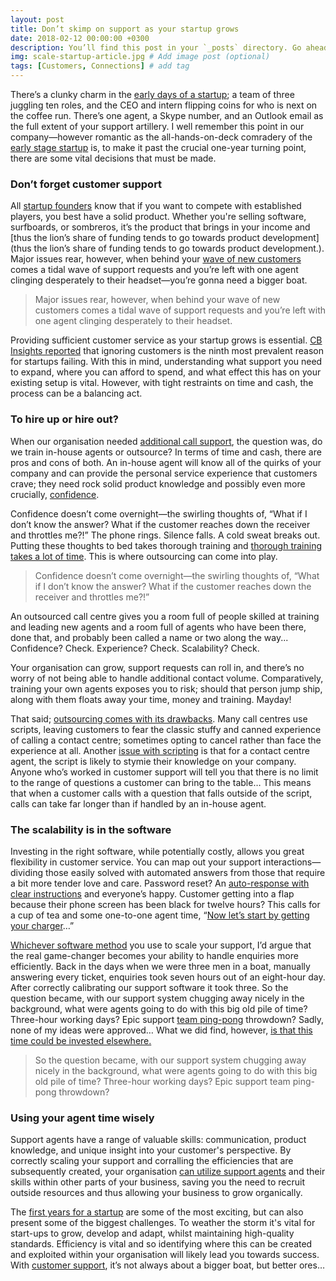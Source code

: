 ```yaml
---
layout: post
title: Don’t skimp on support as your startup grows
date: 2018-02-12 00:00:00 +0300
description: You’ll find this post in your `_posts` directory. Go ahead and edit it and re-build the site to see your changes. # Add post description (optional)
img: scale-startup-article.jpg # Add image post (optional)
tags: [Customers, Connections] # add tag
---
```


There’s a clunky charm in the [early days of a startup](https://www.zendesk.com/blog/customer-service-startup/); a team of three juggling ten roles, and the CEO and intern flipping coins for who is next on the coffee run. There’s one agent, a Skype number, and an Outlook email as the full extent of your support artillery. I well remember this point in our company—however romantic as the all-hands-on-deck comradery of the [early stage startup](https://relate.zendesk.com/education/start-starting/) is, to make it past the crucial one-year turning point, there are some vital decisions that must be made.

### Don’t forget customer support

All [startup founders](https://relate.zendesk.com/articles/9-questions-to-ask-before-starting-up-with-coworkers/) know that if you want to compete with established players, you best have a solid product. Whether you're selling software, surfboards, or sombreros, it’s the product that brings in your income and [thus the lion’s share of funding tends to go towards product development](thus the lion’s share of funding tends to go towards product development.). Major issues rear, however, when behind your [wave of new customers](https://relate.zendesk.com/articles/art-customer-experience-design/) comes a tidal wave of support requests and you’re left with one agent clinging desperately to their headset—you’re gonna need a bigger boat.

>Major issues rear, however, when behind your wave of new customers comes a tidal wave of support requests and you’re left with one agent clinging desperately to their headset.

Providing sufficient customer service as your startup grows is essential. [CB Insights reported](https://www.cbinsights.com/) that ignoring customers is the ninth most prevalent reason for startups failing. With this in mind, understanding what support you need to expand, where you can afford to spend, and what effect this has on your existing setup is vital. However, with tight restraints on time and cash, the process can be a balancing act.

### To hire up or hire out?

When our organisation needed [additional call support](https://relate.zendesk.com/education/support-customers-phone/), the question was, do we train in-house agents or outsource? In terms of time and cash, there are pros and cons of both. An in-house agent will know all of the quirks of your company and can provide the personal service experience that customers crave; they need rock solid product knowledge and possibly even more crucially, [confidence](https://twitter.com/intent/tweet?url=www.zendesk.com&text=Confidence%20may%20be%20the%20most%20important%20thing%20a%20customer%20service%20agent%20needs,%20especially%20at%20a%20startup.%20@JoinRelate%20http://zdsk.co/2uypJmv).

Confidence doesn’t come overnight—the swirling thoughts of, “What if I don’t know the answer? What if the customer reaches down the receiver and throttles me?!” The phone rings. Silence falls. A cold sweat breaks out. Putting these thoughts to bed takes thorough training and [thorough training takes a lot of time](https://relate.zendesk.com/education/onboard-train-new-customer-service-reps/). This is where outsourcing can come into play.

>Confidence doesn’t come overnight—the swirling thoughts of, “What if I don’t know the answer? What if the customer reaches down the receiver and throttles me?!”

An outsourced call centre gives you a room full of people skilled at training and leading new agents and a room full of agents who have been there, done that, and probably been called a name or two along the way... Confidence? Check. Experience? Check. Scalability? Check.

Your organisation can grow, support requests can roll in, and there’s no worry of not being able to handle additional contact volume. Comparatively, training your own agents exposes you to risk; should that person jump ship, along with them floats away your time, money and training. Mayday!

That said; [outsourcing comes with its drawbacks](https://www.zendesk.com/blog/how-accents-impact-customer-service/). Many call centres use scripts, leaving customers to fear the classic stuffy and canned experience of calling a contact centre; sometimes opting to cancel rather than face the experience at all. Another [issue with scripting](https://www.zendesk.com/blog/dont-always-need-call-center-scripts/) is that for a contact centre agent, the script is likely to stymie their knowledge on your company. Anyone who’s worked in customer support will tell you that there is no limit to the range of questions a customer can bring to the table… This means that when a customer calls with a question that falls outside of the script, calls can take far longer than if handled by an in-house agent.

### The scalability is in the software

Investing in the right software, while potentially costly, allows you great flexibility in customer service. You can map out your support interactions—dividing those easily solved with automated answers from those that require a bit more tender love and care. Password reset? An [auto-response with clear instructions](https://www.zendesk.com/blog/dont-always-need-call-center-scripts/) and everyone’s happy. Customer getting into a flap because their phone screen has been black for twelve hours? This calls for a cup of tea and some one-to-one agent time, “[Now let’s start by getting your charger](https://relate.zendesk.com/articles/shit-support-agents-say/)…”

[Whichever software method](https://www.zendesk.com/support/) you use to scale your support, I’d argue that the real game-changer becomes your ability to handle enquiries more efficiently. Back in the days when we were three men in a boat, manually answering every ticket, enquiries took seven hours out of an eight-hour day. After correctly calibrating our support software it took three. So the question became, with our support system chugging away nicely in the background, what were agents going to do with this big old pile of time? Three-hour working days? Epic support [team ping-pong](https://relate.zendesk.com/articles/company-culture-more-than-free-snacks/) throwdown? Sadly, none of my ideas were approved… What we did find, however, [is that this time could be invested elsewhere.](https://twitter.com/intent/tweet?url=www.zendesk.com&text=The%20right%20software%20can%20buy%20customer%20service%20agents%20needed%20time.%20Invest%20that%20time%20back%20into%20the%20company.%20@JoinRelate%20http://zdsk.co/2uypJmv)

>So the question became, with our support system chugging away nicely in the background, what were agents going to do with this big old pile of time? Three-hour working days? Epic support team ping-pong throwdown?

### Using your agent time wisely

Support agents have a range of valuable skills: communication, product knowledge, and unique insight into your customer's perspective. By correctly scaling your support and corralling the efficiencies that are subsequently created, your organisation [can utilize support agents](https://relate.zendesk.com/articles/call-of-customer-service-as-a-career/) and their skills within other parts of your business, saving you the need to recruit outside resources and thus allowing your business to grow organically.

The [first years for a startup](https://www.zendesk.com/startups/) are some of the most exciting, but can also present some of the biggest challenges. To weather the storm it's vital for start-ups to grow, develop and adapt, whilst maintaining high-quality standards. Efficiency is vital and so identifying where this can be created and exploited within your organisation will likely lead you towards success. With [customer support](https://relate.zendesk.com/articles/think-great-customer-service-monday-motivation/), it’s not always about a bigger boat, but better ores…
